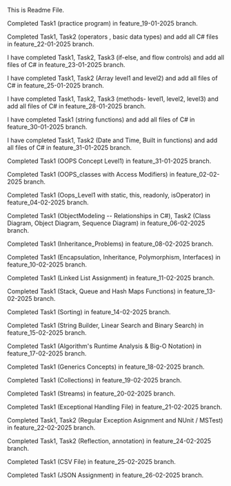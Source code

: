 This is Readme File.

Completed Task1 (practice program) in feature_19-01-2025 branch.

Completed Task1, Task2 (operators , basic data types) and add all C# files in feature_22-01-2025 branch.

I have completed Task1, Task2, Task3 (if-else, and flow controls) and add all files of C# in feature_23-01-2025 branch.

I have completed Task1, Task2 (Array level1 and level2) and add all files of C# in feature_25-01-2025 branch.

I have completed Task1, Task2, Task3 (methods- level1, level2, level3) and add all files of C# in feature_28-01-2025 branch.

I have completed Task1 (string functions) and add all files of C# in feature_30-01-2025 branch. 

I have completed Task1, Task2 (Date and Time, Built in functions) and add all files of C# in feature_31-01-2025 branch.

Completed Task1 (OOPS Concept Level1) in feature_31-01-2025 branch.

Completed Task1 (OOPS_classes with Access Modifiers) in feature_02-02-2025 branch.

Completed Task1 (Oops_Level1 with static, this, readonly, isOperator) in feature_04-02-2025 branch.

Completed Task1 (ObjectModeling -- Relationships in C#), Task2 (Class Diagram, Object Diagram, Sequence Diagram) in feature_06-02-2025 branch.

Completed Task1 (Inheritance_Problems) in feature_08-02-2025 branch.

Completed Task1 (Encapsulation, Inheritance, Polymorphism, Interfaces) in feature_10-02-2025 branch.

Completed Task1 (Linked List Assignment) in feature_11-02-2025 branch.

Completed Task1 (Stack, Queue and Hash Maps Functions) in feature_13-02-2025 branch.

Completed Task1 (Sorting) in feature_14-02-2025 branch.

Completed Task1 (String Builder, Linear Search and Binary Search) in feature_15-02-2025 branch.

Completed Task1 (Algorithm's Runtime Analysis & Big-O Notation) in feature_17-02-2025 branch.

Completed Task1 (Generics Concepts) in feature_18-02-2025 branch.

Completed Task1 (Collections) in feature_19-02-2025 branch.

Completed Task1 (Streams) in feature_20-02-2025 branch.

Completed Task1 (Exceptional Handling File) in feature_21-02-2025 branch.

Completed Task1, Task2 (Regular Exception Asignment and NUnit / MSTest) in feature_22-02-2025 branch.

Completed Task1, Task2 (Reflection, annotation) in  feature_24-02-2025 branch.

Completed Task1 (CSV File) in feature_25-02-2025 branch.
 
Completed Task1 (JSON Assignment) in feature_26-02-2025 branch.

